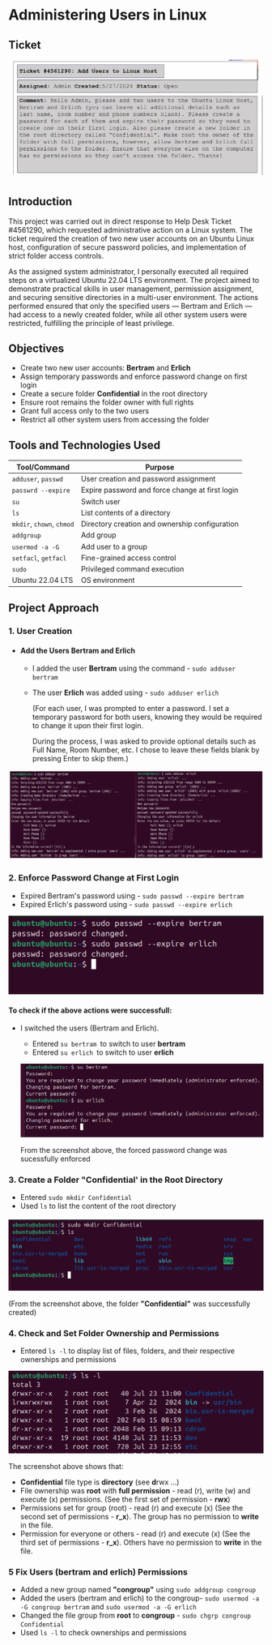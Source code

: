 # Administering Users in Linux

## Ticket
![Linux Ticket](https://github.com/Judeorabueze/Administering-Users-in-Linux/blob/main/Linux%20Ticket.PNG)

## Introduction
This project was carried out in direct response to Help Desk Ticket #4561290, which requested administrative action on a Linux system. The ticket required the creation of two new user accounts on an Ubuntu Linux host, configuration of secure password policies, and implementation of strict folder access controls.

As the assigned system administrator, I personally executed all required steps on a virtualized Ubuntu 22.04 LTS environment. The project aimed to demonstrate practical skills in user management, permission assignment, and securing sensitive directories in a multi-user environment. The actions performed ensured that only the specified users — Bertram and Erlich — had access to a newly created folder, while all other system users were restricted, fulfilling the principle of least privilege.

## Objectives
- Create two new user accounts: <b>Bertram</b> and <b>Erlich</b>
- Assign temporary passwords and enforce password change on first login
- Create a secure folder <b>Confidential</b> in the root directory
- Ensure root remains the folder owner with full rights
- Grant full access only to the two users
- Restrict all other system users from accessing the folder

## Tools and Technologies Used

| Tool/Command              | Purpose                                             |
| ------------------------- | ----------------------------------------------      |
| `adduser`, `passwd`       | User creation and password assignment               |
| `passwrd --expire`        | Expire password and force change at first login     |
| `su`                      | Switch user                                         |
| `ls`                      | List contents of a directory                        |
| `mkdir`, `chown`, `chmod` | Directory creation and ownership configuration      |
| `addgroup`                | Add group                                           |
| `usermod -a -G`           | Add user to a group                                 |
| `setfacl`, `getfacl`      | Fine-grained access control                         |    
| `sudo`                    | Privileged command execution                        |
| Ubuntu 22.04 LTS          | OS environment                                      |

## Project Approach

### 1. User Creation
- #### Add the Users Bertram and Erlich
  - I added the user <b>Bertram</b> using the command - `sudo adduser bertram`
  - The user <b>Erlich</b> was added using - `sudo adduser erlich`

    (For each user, I was prompted to enter a password. I set a temporary password for both users, knowing they would be required to change it upon their first login.

    During the process, I was asked to provide optional details such as Full Name, Room Number, etc. I chose to leave these fields blank by pressing Enter to skip them.)

![Bertram](https://github.com/Judeorabueze/Administering-Users-in-Linux/blob/main/bertram%202.PNG)

### 2. Enforce Password Change at First Login
- Expired Bertram's password using - `sudo passwd --expire bertram`
- Expired Erlich's password using - `sudo passwd --expire erlich`

![expire password](https://github.com/Judeorabueze/Administering-Users-in-Linux/blob/main/password%20expire.PNG)

#### To check if the above actions were successfull:
- I switched the users (Bertram and Erlich).
  - Entered `su bertram `to switch to user <b>bertram</b>
  - Entered `su erlich `to switch to user <b>erlich</b>
  
  ![su bertram](https://github.com/Judeorabueze/Administering-Users-in-Linux/blob/main/su%20bertram.PNG)

  From the screenshot above, the forced password change was sucessfully enforced

### 3. Create a Folder "Confidential' in the Root Directory
- Entered `sudo mkdir Confidential`
- Used `ls` to list the content of the root directory
  
![confidential](https://github.com/Judeorabueze/Administering-Users-in-Linux/blob/main/confidential%20directory.PNG)

(From the screenshot above, the folder <b>"Confidential"</b> was successfully created)

### 4. Check and Set Folder Ownership and Permissions
- Entered `ls -l` to display list of files, folders, and their respective ownerships and permissions

![ls -l](https://github.com/Judeorabueze/Administering-Users-in-Linux/blob/main/ls-l.PNG)

The screenshot above shows that:
  - <b>Confidential</b> file type is <b>directory</b> (see <b>d</b>rwx ...)
  - File ownership was <b>root</b> with <b>full permission</b> - read (r), write (w) and execute (x) permissions. (See the first set of permission - <b>rwx</b>)
  - Permissions set for group (root) - read (r) and execute (x) (See the second set of permissions - <b>r_x</b>). The group has no permission to <b>write</b> in the file.
  - Permission for everyone or others - read (r) and execute (x) (See the third set of permissions - <b>r_x</b>). Others have no permission to <b>write</b> in the file.

### 5 Fix Users (bertram and erlich) Permissions
- Added a new group named <b>"congroup"</b> using `sudo addgroup congroup`
- Added the users (bertram and erlich) to the congroup- `sudo usermod -a -G congroup bertram` and `sudo usermod -a -G erlich`
- Changed the file group from <b>root</b> to <b>congroup</b> - `sudo chgrp congroup Confidential`
- Used `ls -l` to check ownerships and permissions
